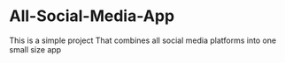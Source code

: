 # All-Social-Media-App
This is a simple project That combines all social media platforms into one small size app
